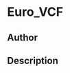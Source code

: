 # Euro_VCF

## Author

<!-- Insert Your Name Here -->

## Description

<!-- Describe your example here -->
